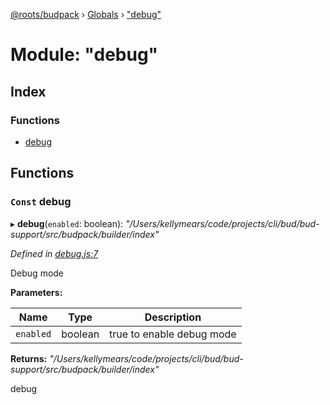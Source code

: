 [@roots/budpack](../README.md) › [Globals](../globals.md) › ["debug"](_debug_.md)

# Module: "debug"

## Index

### Functions

* [debug](_debug_.md#const-debug)

## Functions

### `Const` debug

▸ **debug**(`enabled`: boolean): *"/Users/kellymears/code/projects/cli/bud/bud-support/src/budpack/builder/index"*

*Defined in [debug.js:7](https://github.com/roots/bud-support/blob/91a13d1/src/budpack/builder/api/debug.js#L7)*

Debug mode

**Parameters:**

Name | Type | Description |
------ | ------ | ------ |
`enabled` | boolean | true to enable debug mode |

**Returns:** *"/Users/kellymears/code/projects/cli/bud/bud-support/src/budpack/builder/index"*

debug
